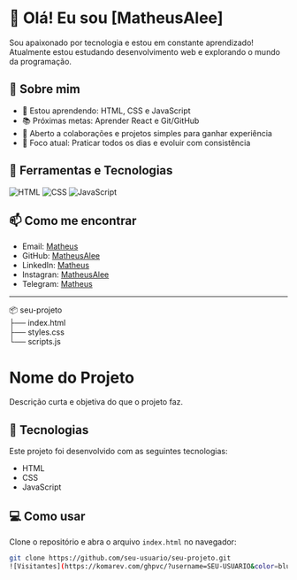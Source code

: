 
# 👋 Olá! Eu sou [MatheusAlee]

Sou apaixonado por tecnologia e estou em constante aprendizado!  
Atualmente estou estudando desenvolvimento web e explorando o mundo da programação.

## 🚀 Sobre mim

- 🌱 Estou aprendendo: HTML, CSS e JavaScript  
- 📚 Próximas metas: Aprender React e Git/GitHub  
- 🤝 Aberto a colaborações e projetos simples para ganhar experiência  
- 🎯 Foco atual: Praticar todos os dias e evoluir com consistência  

## 🧰 Ferramentas e Tecnologias

![HTML](https://img.shields.io/badge/HTML5-E34F26?style=flat&logo=html5&logoColor=white)
![CSS](https://img.shields.io/badge/CSS3-1572B6?style=flat&logo=css3&logoColor=white)
![JavaScript](https://img.shields.io/badge/JavaScript-F7DF1E?style=flat&logo=javascript&logoColor=black)

## 📫 Como me encontrar

- Email: [Matheus](iammatheus20@gmail.com)  
- GitHub: [MatheusAlee](https://github.com/MatheusAlee)  
- LinkedIn: [Matheus](https://www.linkedin.com/in/matheus-alexandre-da-silva-ferreira-32ba28213)
- Instagran: [MatheusAlee](https://www.instagram.com/matheusalee?igsh=MXU5ejU0eDRwOHY3Yg==)
- Telegram: [Matheus](http://t.me/GhostMenVI)
---

📦 seu-projeto <br />
├── index.html <br />
├── styles.css <br />
└── scripts.js <br />
# Nome do Projeto

Descrição curta e objetiva do que o projeto faz.

## 🚀 Tecnologias

Este projeto foi desenvolvido com as seguintes tecnologias:

- HTML
- CSS
- JavaScript

## 💻 Como usar

Clone o repositório e abra o arquivo `index.html` no navegador:

```bash
git clone https://github.com/seu-usuario/seu-projeto.git
![Visitantes](https://komarev.com/ghpvc/?username=SEU-USUARIO&color=blue)



